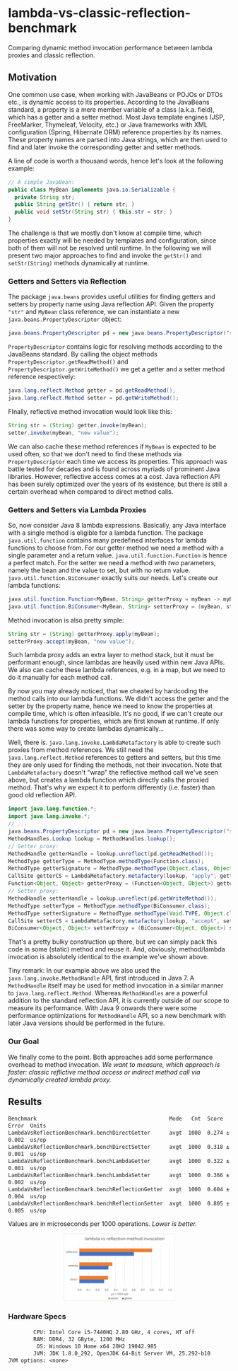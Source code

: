 # lambda-vs-classic-reflection-benchmark
Comparing dynamic method invocation performance between lambda proxies and classic reflection.

## Motivation
One common use case, when working with JavaBeans or POJOs or DTOs etc., is dynamic access to its properties.
According to the JavaBeans standard, a property is a mere member variable of a class (a.k.a. field), which has a getter and a setter method.
Most Java template engines (JSP, FreeMarker, Thymeleaf, Velocity, etc.) or Java frameworks with XML configuration (Spring, Hibernate ORM) reference properties by its names.
These property names are parsed into Java strings, which are then used to find and later invoke the corresponding getter and setter methods.

A line of code is worth a thousand words, hence let's look at the following example:
```java
// A simple JavaBean:
public class MyBean implements java.io.Serializable {
  private String str;
  public String getStr() { return str; }
  public void setStr(String str) { this.str = str; }
}
```
The challenge is that we mostly don't know at compile time, which properties exactly will be needed by templates and configuration, since both of them will not be resolved until runtime.
In the following we will present two major approaches to find and invoke the `getStr()` and `setStr(String)` methods dynamically at runtime.

### Getters and Setters via Reflection
The package `java.beans` provides useful utilities for finding getters and setters by property name using Java reflection API.
Given the property `"str"` and `MyBean` class reference, we can instantiate a new `java.beans.PropertyDescriptor` object:
```java
java.beans.PropertyDescriptor pd = new java.beans.PropertyDescriptor("str", MyBean.class);
```
`PropertyDescriptor` contains logic for resolving methods according to the JavaBeans standard. By calling the object methods `PropertyDescriptor.getReadMethod()` and `PropertyDescriptor.getWriteMethod()` we get a getter and a setter method reference respectively:
```java
java.lang.reflect.Method getter = pd.getReadMethod();
java.lang.reflect.Method setter = pd.getWriteMethod();
```
FInally, reflective method invocation would look like this:
```java
String str = (String) getter.invoke(myBean);
setter.invoke(myBean, "new value");
```
We can also cache these method references if `MyBean` is expected to be used often, so that we don't need to find these methods via `PropertyDescriptor` each time we access its properties.
This approach was battle tested for decades and is found across myriads of prominent Java libraries.
However, reflective access comes at a cost.
Java reflection API has been surely optimized over the years of its existence, but there is still a certain overhead when compared to direct method calls.

### Getters and Setters via Lambda Proxies
So, now consider Java 8 lambda expressions.
Basically, any Java interface with a single method is eligible for a lambda function.
The package `java.util.function` contains many predefined interfaces for lambda functions to choose from.
For our getter method we need a method with a single parameter and a return value.
`java.util.function.Function` is hence a perfect match.
For the setter we need a method with *two* parameters, namely the bean and the value to set, but with no return value.
`java.util.function.BiConsumer` exactly suits our needs.
Let's create our lambda functions:
```java
java.util.function.Function<MyBean, String> getterProxy = myBean -> myBean.getStr();
java.util.function.BiConsumer<MyBean, String> setterProxy = (myBean, str) -> myBean.setStr(str);
```
Method invocation is also pretty simple:
```java
String str = (String) getterProxy.apply(myBean);
setterProxy.accept(myBean, "new value");
```
Such lambda proxy adds an extra layer to method stack, but it must be performant enough, since lambdas are heavily used within new Java APIs.
We also can cache these lambda references, e.g. in a map, but we need to do it manually for each method call.

By now you may already noticed, that we cheated by hardcoding the method calls into our lambda functions.
We didn't access the getter and the setter by the property name, hence we need to know the properties at compile time, which is often infeasible.
It's no good, if we can't create our lambda functions for properties, which are first known at runtime.
If only there was some way to create lambdas dynamically...

Well, there is.
`java.lang.invoke.LambdaMetafactory` is able to create such proxies from method references.
We still need the `java.lang.reflect.Method` references to getters and setters, but this time they are only used for finding the methods, not their invocation.
Note that `LambdaMetafactory` doesn't "wrap" the reflective method call we've seen above, but creates a lambda function which directly calls the proxied method.
That's why we expect it to perform differently (i.e. faster) than good old reflection API.
```java
import java.lang.function.*;
import java.lang.invoke.*;
// ...
java.beans.PropertyDescriptor pd = new java.beans.PropertyDescriptor("str", MyBean.class);
MethodHandles.Lookup lookup = MethodHandles.lookup();
// Getter proxy:
MethodHandle getterHandle = lookup.unreflect(pd.getReadMethod());
MethodType getterType = MethodType.methodType(Function.class);
MethodType getterSignature = MethodType.methodType(Object.class, Object.class);
CallSite getterCS = LambdaMetafactory.metafactory(lookup, "apply", getterType, getterSignature, getterHandle, getterHandle.type());
Function<Object, Object> getterProxy = (Function<Object, Object>) getterCS.getTarget().invokeExact();
// Setter proxy:
MethodHandle setterHandle = lookup.unreflect(pd.getWriteMethod());
MethodType setterType = MethodType.methodType(BiConsumer.class);
MethodType setterSignature = MethodType.methodType(Void.TYPE, Object.class, Object.class);
CallSite setterCS = LambdaMetafactory.metafactory(lookup, "accept", setterType, setterSignature, setterHandle, setterHandle.type());
BiConsumer<Object, Object> setterProxy = (BiConsumer<Object, Object>) setterCS.getTarget().invokeExact();
```
That's a pretty bulky construction up there, but we can simply pack this code in some (static) method and reuse it.
And, obviously, method/lambda invocation is absolutely identical to the example we've shown above.

Tiny remark: In our example above we also used the `java.lang.invoke.MethodHandle` API, first introduced in Java 7.
A `MethodHandle` itself may be used for method invocation in a similar manner to `java.lang.reflect.Method`.
Whereas `MethodHandles` are a powerful addition to the standard reflection API, it is currently outside of our scope to measure its performance.
With Java 9 onwards there were some performance optimizations for `MethodHandle` API, so a new benchmark with later Java versions should be performed in the future.

### Our Goal
We finally come to the point. Both approaches add some performance overhead to method invocation.
*We want to measure, which approach is faster: classic reflictive method access or indirect method call via dynamically created lambda proxy.*

## Results
```
Benchmark                                          Mode   Cnt  Score   Error  Units
LambdaVsReflectionBenchmark.benchDirectGetter      avgt  1000  0.274 ± 0.002  us/op
LambdaVsReflectionBenchmark.benchDirectSetter      avgt  1000  0.318 ± 0.001  us/op
LambdaVsReflectionBenchmark.benchLambdaGetter      avgt  1000  0.322 ± 0.001  us/op
LambdaVsReflectionBenchmark.benchLambdaSetter      avgt  1000  0.366 ± 0.002  us/op
LambdaVsReflectionBenchmark.benchReflectionGetter  avgt  1000  0.604 ± 0.004  us/op
LambdaVsReflectionBenchmark.benchReflectionSetter  avgt  1000  0.805 ± 0.005  us/op
```
Values are in microseconds per 1000 operations. *Lower is better.*
<p align="center">
  <img src="./results.svg" width="50%">
</p>

### Hardware Specs
```
        CPU: Intel Core i5-7440HQ 2.80 GHz, 4 cores, HT off
        RAM: DDR4, 32 GByte, 1200 MHz
         OS: Windows 10 Home x64 20H2 19042.985
        JVM: JDK 1.8.0_292, OpenJDK 64-Bit Server VM, 25.292-b10
JVM options: <none>
```
